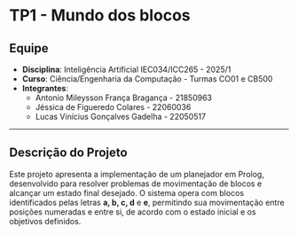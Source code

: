 # TP1 - Mundo dos blocos

## Equipe
- **Disciplina**: Inteligência Artificial IEC034/ICC265 - 2025/1  
- **Curso**: Ciência/Engenharia da Computação - Turmas CO01 e CB500  
- **Integrantes**:
  - Antonio Mileysson França Bragança - 21850963
  - Jéssica de Figueredo Colares - 22060036
  - Lucas Vinícius Gonçalves Gadelha - 22050517

---
## Descrição do Projeto
Este projeto apresenta a implementação de um planejador em Prolog, desenvolvido para resolver problemas de movimentação de blocos e alcançar um estado final desejado. O sistema opera com blocos identificados pelas letras **a, b, c, d** e **e**, permitindo sua movimentação entre posições numeradas e entre si, de acordo com o estado inicial e os objetivos definidos. 
